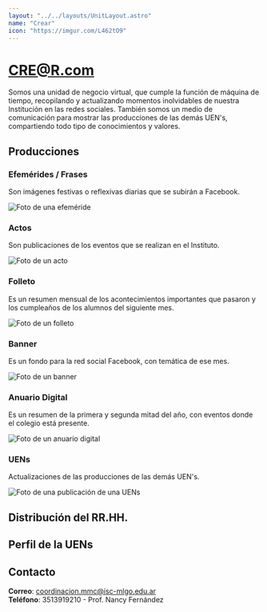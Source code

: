 ```yaml
---
layout: "../../layouts/UnitLayout.astro"
name: "Crear"
icon: "https://imgur.com/L462tO9"
---
```


# CRE@R.com

Somos una unidad de negocio virtual, que cumple la función de máquina de tiempo, recopilando y actualizando momentos inolvidables de nuestra Institución en las redes sociales. También somos un medio de comunicación para mostrar las producciones de las demás UEN's, compartiendo todo tipo de conocimientos y valores. 

## Producciones

### Efemérides / Frases

Son imágenes festivas o reflexivas diarias que se subirán a Facebook. 

![Foto de una efeméride](https://i.imgur.com/7bSKTLE.jpeg)

### Actos

Son publicaciones de los eventos que se realizan en el Instituto.

![Foto de un acto](https://i.imgur.com/6ahW1LT.jpeg)

### Folleto

Es un resumen mensual de los acontecimientos importantes que pasaron y los cumpleaños de los alumnos del siguiente mes.

![Foto de un folleto](https://i.imgur.com/N1p5hCf.jpeg)

### Banner

Es un fondo para la red social Facebook, con temática de ese mes. 

![Foto de un banner](https://i.imgur.com/FLSxEp3.jpeg)

### Anuario Digital

Es un resumen de la primera y segunda mitad del año, con eventos donde el colegio está presente.

![Foto de un anuario digital](https://i.imgur.com/6wBhmhP.jpeg)

### UENs

Actualizaciones de las producciones de las demás UEN's.

![Foto de una publicación de una UENs](https://i.imgur.com/th3tDMX.jpeg)

## Distribución del RR.HH.

## Perfil de la UENs

## Contacto

**Correo**: coordinacion.mmc@isc-mlgo.edu.ar  
**Teléfono**: 3513919210 - Prof. Nancy Fernández